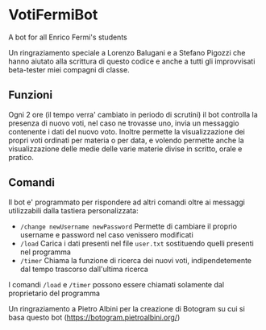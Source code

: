 # VotiFermiBot
A bot for all Enrico Fermi's students

Un ringraziamento speciale a Lorenzo Balugani e a Stefano Pigozzi che hanno aiutato alla scrittura di questo codice e anche a tutti gli improvvisati beta-tester miei compagni di classe.

## Funzioni
Ogni 2 ore (il tempo verra' cambiato in periodo di scrutini) il bot controlla la presenza di nuovo voti, nel caso ne trovasse uno, invia un messaggio contenente i dati del nuovo voto.
Inoltre permette la visualizzazione dei propri voti ordinati per materia o per data, e volendo permette anche la visualizzazione delle medie delle varie materie divise in scritto, orale e pratico.

## Comandi
Il bot e' programmato per rispondere ad altri comandi oltre ai messaggi utilizzabili dalla tastiera personalizzata:

* `/change newUsername newPassword` Permette di cambiare il proprio username e password nel caso venissero modificati
* `/load` Carica i dati presenti nel file `user.txt` sostituendo quelli presenti nel programma
* `/timer` Chiama la funzione di ricerca dei nuovi voti, indipendetemente dal tempo trascorso dall'ultima ricerca

I comandi `/load` e `/timer` possono essere chiamati solamente dal proprietario del programma


Un ringraziamento a Pietro Albini per la creazione di Botogram su cui si basa questo bot (https://botogram.pietroalbini.org/)
